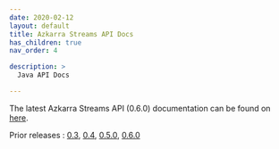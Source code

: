 ```yaml
---
date: 2020-02-12
layout: default
title: Azkarra Streams API Docs
has_children: true
nav_order: 4

description: >
  Java API Docs

---
```


The latest Azkarra Streams API (0.6.0) documentation can be found on [here](/azkarra-streams/apidocs/0.6.0).

Prior releases : [0.3](/azkarra-streams/apidocs/0.3), [0.4](/azkarra-streams/apidocs/0.4), [0.5.0](/azkarra-streams/apidocs/0.5.0), [0.6.0](/azkarra-streams/apidocs/0.6.0)
